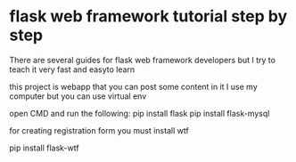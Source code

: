 flask web framework tutorial step by step 
==========================================

There are several guides for flask web framework developers but I try to teach it very fast and easyto learn

this project is webapp that you can post some content in it
I use my computer but you can use virtual env

open CMD and run the following:
pip install flask
pip install flask-mysql


for creating registration form you must install wtf

pip install flask-wtf


